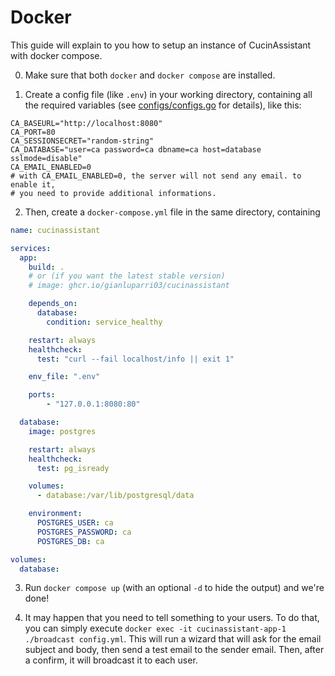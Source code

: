 # Docker

This guide will explain to you how to setup an instance of CucinAssistant with docker compose.

0. Make sure that both `docker` and `docker compose` are installed.

1. Create a config file (like `.env`) in your working directory, containing all the required
variables (see [configs/configs.go](configs/configs.go) for details), like this:
```
CA_BASEURL="http://localhost:8080"
CA_PORT=80
CA_SESSIONSECRET="random-string"
CA_DATABASE="user=ca password=ca dbname=ca host=database sslmode=disable"
CA_EMAIL_ENABLED=0
# with CA_EMAIL_ENABLED=0, the server will not send any email. to enable it,
# you need to provide additional informations.
```

2. Then, create a `docker-compose.yml` file in the same directory, containing
```yaml
name: cucinassistant

services:
  app:
    build: .
    # or (if you want the latest stable version)
    # image: ghcr.io/gianluparri03/cucinassistant

    depends_on:
      database:
        condition: service_healthy

    restart: always
    healthcheck:
      test: "curl --fail localhost/info || exit 1"

    env_file: ".env"

    ports:
        - "127.0.0.1:8080:80"

  database:
    image: postgres

    restart: always
    healthcheck:
      test: pg_isready

    volumes:
      - database:/var/lib/postgresql/data

    environment:
      POSTGRES_USER: ca
      POSTGRES_PASSWORD: ca
      POSTGRES_DB: ca

volumes:
  database:
```

3. Run `docker compose up` (with an optional `-d` to hide the output) and we're done!

4. It may happen that you need to tell something to your users. To do that, you can simply execute
`docker exec -it cucinassistant-app-1 ./broadcast config.yml`. This will run a wizard that will ask for the
email subject and body, then send a test email to the sender email. Then, after a confirm, it will broadcast it
to each user.
